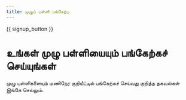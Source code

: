 ```yaml
---
title: முழுப் பள்ளி பங்கேற்பு
---
```


{{ signup_button }}

# உங்கள் முழு பள்ளியையும் பங்கேற்கச் செய்யுங்கள்

முழு பள்ளிகளையும் மணிநேர குறியீட்டில் பங்கேற்கச் செய்வது குறித்த தகவல்கள் இங்கே செல்லும்.